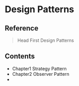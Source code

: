 # Design Patterns
## Reference
> Head First Design Patterns

## Contents
* Chapter1 Strategy Pattern
* Chapter2 Observer Pattern
* 
